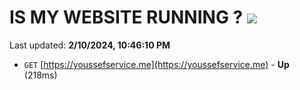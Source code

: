 # IS MY WEBSITE RUNNING ? [![](https://img.shields.io/static/v1?label=Sponsor&message=%E2%9D%A4&logo=GitHub&color=%23fe8e86)](https://github.com/sponsors/<username>)

Last updated: **2/10/2024, 10:46:10 PM**

- `GET` [https://youssefservice.me](https://youssefservice.me) - **Up** (218ms)
